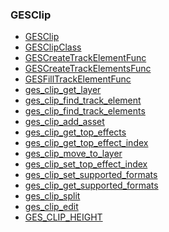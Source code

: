 ### GESClip

* [GESClip]()
* [GESClipClass]()
* [GESCreateTrackElementFunc]()
* [GESCreateTrackElementsFunc]()
* [GESFillTrackElementFunc]()
* [ges_clip_get_layer]()
* [ges_clip_find_track_element]()
* [ges_clip_find_track_elements]()
* [ges_clip_add_asset]()
* [ges_clip_get_top_effects]()
* [ges_clip_get_top_effect_index]()
* [ges_clip_move_to_layer]()
* [ges_clip_set_top_effect_index]()
* [ges_clip_set_supported_formats]()
* [ges_clip_get_supported_formats]()
* [ges_clip_split]()
* [ges_clip_edit]()
* [GES_CLIP_HEIGHT]()
